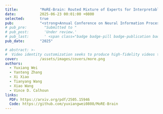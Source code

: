 ```yaml
---
title:          "MoRE-Brain: Routed Mixture of Experts for Interpretable and Generalizable Cross-Subject fMRI Visual Decoding"
date:           2025-06-23 00:01:00 +0800
selected:       true
pub:            "<strong>Annual Conference on Neural Information Processing Systems (NeurIPS)</strong>"
# pub_pre:        "Submitted to "
# pub_post:       'Under review.'
# pub_last:       ' <span class="badge badge-pill badge-publication badge-success">Spotlight</span>'
pub_date:       "2025"

# abstract: >-
#  Video identity customization seeks to produce high-fidelity videos that maintain consistent identity and exhibit significant dynamics based on users' reference images. However, existing approaches face two key challenges: identity degradation over extended video length and reduced dynamics during training, primarily due to their reliance on traditional self-reconstruction training with static images. To address these issues, we introduce MagicID, a novel framework designed to directly promote the generation of identity-consistent and dynamically rich videos tailored to user preferences.
cover:          /assets/images/covers/more.png
authors:
  - Yuxiang Wei
  - Yanteng Zhang
  - Xi Xiao
  - Tianyang Wang
  - Xiao Wang
  - Vince D. Calhoun
links:
  PDF: https://arxiv.org/pdf/2505.15946
  Code: https://github.com/yuxiangwei0808/MoRE-Brain
---
```

